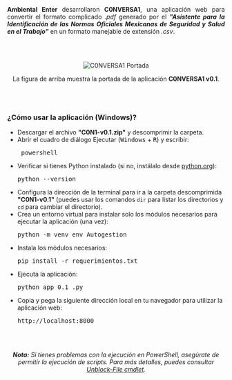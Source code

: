 <div align="justify">
  <b>Ambiental Enter</b> desarrollaron <b>C0NVERSA1</b>, una aplicación web para convertir el formato complicado <i>.pdf</i> generado por el <b><i>"Asistente para la Identificación de las Normas Oficiales Mexicanas de Seguridad y Salud en el Trabajo"</i></b> en un formato manejable de extensión <i>.csv</i>.
</div>

<br><br>

<p align="center">
  <img src="https://github.com/user-attachments/assets/14faf60c-e321-4154-b835-9826f03a3c5a" alt="C0NVERSA1 Portada" style="max-width: 100%; height: auto;">
</p>

<p align="center">
  La figura de arriba muestra la portada de la aplicación <b>C0NVERSA1 v0.1</b>.
</p>

<br><br>

<h3><b>¿Cómo usar la aplicación (Windows)?</b></h3>
<ul>
  <li>Descargar el archivo <b>"C0N1-v0.1.zip"</b> y descomprimir la carpeta.</li>
  <li>Abrir el cuadro de diálogo Ejecutar (<kbd>Windows</kbd> + <kbd>R</kbd>) y escribir:</li>
  <pre> powershell</pre>
  <li>Verificar si tienes Python instalado (si no, instálalo desde <a href="https://www.python.org/" target="_blank">python.org</a>):</li>
  <pre>python --version</pre>
  <li>Configura la dirección de la terminal para ir a la carpeta descomprimida <b>"C0N1-v0.1"</b> (puedes usar los comandos <code>dir</code> para listar los directorios y <code>cd</code> para cambiar el directorio).</li>
  <li>Crea un entorno virtual para instalar solo los módulos necesarios para ejecutar la aplicación (una vez):</li>
  <pre>python -m venv env_Autogestion</pre>
  <li>Instala los módulos necesarios:</li>
  <pre>pip install -r requerimientos.txt</pre>
  <li>Ejecuta la aplicación:</li>
  <pre>python app_0.1_.py</pre>
  <li>Copia y pega la siguiente dirección local en tu navegador para utilizar la aplicación web:</li>
  <pre>http://localhost:8000</pre>
</ul>

<br><br>

<p align="center">
  <i><b>Nota:</b> Si tienes problemas con la ejecución en PowerShell, asegúrate de permitir la ejecución de scripts. Para más detalles, puedes consultar <a href="https://docs.microsoft.com/en-us/powershell/module/microsoft.powershell.utility/unblock-file" target="_blank">Unblock-File cmdlet</a>.</i>
</p>
